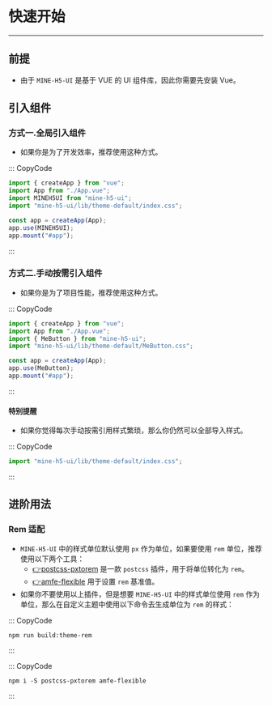 # 快速开始

---

## 前提

- 由于 `MINE-H5-UI` 是基于 VUE 的 UI 组件库，因此你需要先安装 Vue。

## 引入组件

### 方式一.全局引入组件

- 如果你是为了开发效率，推荐使用这种方式。

::: CopyCode

```JavaScript
import { createApp } from "vue";
import App from "./App.vue";
import MINEH5UI from "mine-h5-ui";
import "mine-h5-ui/lib/theme-default/index.css";

const app = createApp(App);
app.use(MINEH5UI);
app.mount("#app");
```

:::

### 方式二.手动按需引入组件

- 如果你是为了项目性能，推荐使用这种方式。

::: CopyCode

```JavaScript
import { createApp } from "vue";
import App from "./App.vue";
import { MeButton } from "mine-h5-ui";
import "mine-h5-ui/lib/theme-default/MeButton.css";

const app = createApp(App);
app.use(MeButton);
app.mount("#app");
```

:::

#### 特别提醒

- 如果你觉得每次手动按需引用样式繁琐，那么你仍然可以全部导入样式。

::: CopyCode

```JavaScript
import "mine-h5-ui/lib/theme-default/index.css";
```

:::

## 进阶用法

### Rem 适配

- `MINE-H5-UI` 中的样式单位默认使用 `px` 作为单位，如果要使用 `rem` 单位，推荐使用以下两个工具：
  - [👉postcss-pxtorem](https://github.com/cuth/postcss-pxtorem) 是一款 `postcss` 插件，用于将单位转化为 `rem`。
  - [👉amfe-flexible](https://github.com/amfe/lib-flexible) 用于设置 `rem` 基准值。
- 如果你不要使用以上插件，但是想要 `MINE-H5-UI` 中的样式单位使用 `rem` 作为单位，那么在自定义主题中使用以下命令去生成单位为 `rem` 的样式：

::: CopyCode

```Basic
npm run build:theme-rem
```

:::

::: CopyCode

```Basic
npm i -S postcss-pxtorem amfe-flexible
```

:::
